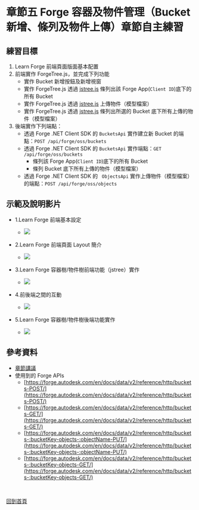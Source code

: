 # 章節五 Forge 容器及物件管理（Bucket新增、條列及物件上傳）章節自主練習

## 練習目標

1. Learn Forge 前端頁面版面基本配置
2. 前端實作 ForgeTree.js，並完成下列功能
   - 實作 Bucket 新增按鈕及新增視窗
   - 實作 ForgeTree.js 透過  [jstree.js](https://www.jstree.com/) 條列出該 Forge App(`Client ID`)底下的所有 Bucket
   - 實作 ForgeTree.js 透過  [jstree.js](https://www.jstree.com/) 上傳物件（模型檔案）
   - 實作 ForgeTree.js 透過  [jstree.js](https://www.jstree.com/) 條列出所選的 Bucket 底下所有上傳的物件（模型檔案）
3. 後端實作下列端點：
   - 透過 Forge .NET Client SDK 的 `BucketsApi` 實作建立新 Bucket 的端點：`POST /api/forge/oss/buckets`
   - 透過 Forge .NET Client SDK 的 `BucketsApi` 實作端點：`GET /api/forge/oss/buckets`
     - 條列該 Forge App(`Client ID`)底下的所有 Bucket 
     - 條列 Bucket 底下所有上傳的物件（模型檔案）
   - 透過 Forge .NET Client SDK 的 ` ObjectsApi` 實作上傳物件（模型檔案）的端點：`POST /api/forge/oss/objects`

## 示範及說明影片

- 1.Learn Forge 前端基本設定<br/>
  - [![](http://img.youtube.com/vi/IJzVXneHXf4/0.jpg)](http://www.youtube.com/watch?v=IJzVXneHXf4 "5.1-Frontend basic setup")

- 2.Learn Forge 前端頁面 Layout 簡介<br/>
  - [![](http://img.youtube.com/vi/kpif9-8Jq7c/0.jpg)](http://www.youtube.com/watch?v=kpif9-8Jq7c "5.2-Frontend Page Layout Intro")

- 3.Learn Forge 容器樹/物件樹前端功能（jstree）實作<br/>
  - [![](http://img.youtube.com/vi/ooeHTzR8DFU/0.jpg)](http://www.youtube.com/watch?v=ooeHTzR8DFU "5.3-Frontend Forge bucket tree Implementation")

- 4.前後端之間的互動<br/>
  - [![](http://img.youtube.com/vi/MelTqIexe9Q/0.jpg)](http://www.youtube.com/watch?v=MelTqIexe9Q "5.4-Backend basic intro")

- 5.Learn Forge 容器樹/物件樹後端功能實作<br/>
  - [![](http://img.youtube.com/vi/WGwIFysJlBg/0.jpg)](http://www.youtube.com/watch?v=WGwIFysJlBg "5.5-Backend Forge bucket tree Implementation")

## 參考資料

 - [章節講議](README.md)
 - 使用到的 Forge APIs
    - [https://forge.autodesk.com/en/docs/data/v2/reference/http/buckets-POST/](https://forge.autodesk.com/en/docs/data/v2/reference/http/buckets-POST/)
    - [https://forge.autodesk.com/en/docs/data/v2/reference/http/buckets-GET/](https://forge.autodesk.com/en/docs/data/v2/reference/http/buckets-GET/)
    - [https://forge.autodesk.com/en/docs/data/v2/reference/http/buckets-:bucketKey-objects-:objectName-PUT/](https://forge.autodesk.com/en/docs/data/v2/reference/http/buckets-:bucketKey-objects-:objectName-PUT/)
    - [https://forge.autodesk.com/en/docs/data/v2/reference/http/buckets-:bucketKey-objects-GET/](https://forge.autodesk.com/en/docs/data/v2/reference/http/buckets-:bucketKey-objects-GET/)

<br/>

[回到首頁](../README.md)